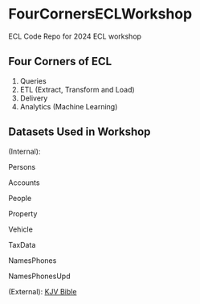# FourCornersECLWorkshop
ECL Code Repo for 2024 ECL workshop

## Four Corners of ECL
1. Queries
2. ETL (Extract, Transform and Load)
3. Delivery
4. Analytics (Machine Learning)

## Datasets Used in Workshop
(Internal):

Persons

Accounts

People

Property

Vehicle

TaxData

NamesPhones

NamesPhonesUpd

(External):
[KJV Bible](https://av1611.com)



